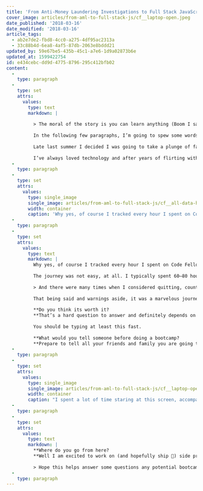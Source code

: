 ```yaml
---
title: 'From Anti-Money Laundering Investigations to Full Stack JavaScript   Development - My journey into the world of web development'
cover_image: articles/from-aml-to-full-stack-js/cf__laptop-open.jpeg
date_published: '2018-03-16'
date_modified: '2018-03-16'
article_tags:
  - ab2e7de2-fbd8-4cc0-a275-4df95ac2313a
  - 33c88b4d-6ea8-4af5-87db-2063e8bddd21
updated_by: 59e67be5-435b-45c1-a7e6-1d9a02873b6e
updated_at: 1599422754
id: e434cebc-dd9d-4775-8796-295c412bfb02
content:
  -
    type: paragraph
  -
    type: set
    attrs:
      values:
        type: text
        markdown: |
          
          > The moral of the story is you can learn anything (Boom I said it, now you can go back to cruising Reddit or watching Netflix 📺).
          
          In the following few paragraphs, I’m going to spew some words about my experience at a local code school, called Code Fellows. I’ve received numerous questions from friends, family, and acquaintances about my transition from Anti-Laundering Investigator to Developer so I decided I would try to answer their questions in blog form. “Because, writing” (#vinicioReference). Perhaps a random stranger will find these thoughts helpful. (Hi random stranger 👋).
          
          Late last summer I decided I was going to take a plunge of faith (in myself, really) and pivot my professional life into web development, an area where I’ve dabbled for years. (More on this [here](https://blog.endpointmedia.co/3-weeks-of-code-fellows-bcf1a7ace4ba), in a blog post I wrote after 3 weeks at Code Fellows).
          
          I’ve always loved technology and after years of flirting with web development by customizing templates and trying to figure out git, I decided it was time to get serious. My previous career was in the financial services world, a realm that did not satisfy my burning desire to create and build things. Web development and design satisfy that craving and I was (and am) stoked to dig deeper into it. So fast forward to now — after 20 weeks of class and after [1,086 hours of learning](https://twitter.com/austriker27/status/968657259806027776) computer programming, I finished the Code Fellows program, received my certificate and have headed out in the real world.
  -
    type: paragraph
  -
    type: set
    attrs:
      values:
        type: single_image
        single_image: articles/from-aml-to-full-stack-js/cf__all-data-hours.png
        width: container
        caption: 'Why yes, of course I tracked every hour I spent on Code Fellows from Day 1 until the end. #InnerEconomist'
  -
    type: paragraph
  -
    type: set
    attrs:
      values:
        type: text
        markdown: |
          Why yes, of course I tracked every hour I spent on Code Fellows from Day 1 until the end. #InnerEconomist
          
          The journey was not easy, at all. I typically spent 60–80 hours a week trying to wrap my brain around computer programming and coding logic. Bootcamps are not for the faint of heart. If you are looking to sign up for a bootcamp because you think it will magically give you a career that you’ve heard is “so hot right now” and makes “the big bucks”, think again. Consider ye warned. It wasn’t just the time that was intense, but also the brain power. My (ultra-awesome, and super supportive) wife sarcastically called herself a widow during my time at Code Fellows, and for good reason. Most of the time my brain was pretty mushy, unable to converse on a deeper level and unable to pull itself out of coding world. The stack learning process at Code Fellows was very much a sink or swim, learn by firehose approach.
          
          > And there were many times when I considered quitting, countless times when I thought “I can’t do this, I have no idea whats going on.” But you have to press on and keep going, and you will survive with growth mindset as your friend.
          
          That being said and warnings aside, it was a marvelous journey. I absolutely love building things online and have so many side projects tracked across my 30+ trello boards I don’t think I’ll ever finish all of them. I remember the early days in the 201 level class struggling to understand a “for” loop. A simple “for” loop! And I remember later in another class struggling to understand the arrow functions of ES6. Looking back at my first few projects ([BusMall](https://austriker27.github.io/bus-mall/) and a very terrible [portfolio](https://austriker27.github.io/about_me/) page) and comparing them to our final project, the progress I made as a developer was remarkable. The final projects we did to capstone each class moved from a text based game ([Ghostown](http://ghostowngame.com/)) to a web app that used several APIs and rendered a wordcloud from Reddit posts ([Trending Words of Reddit)](https://trendingwordsofreddit.herokuapp.com/) to a machine learning full stack application ([intelliSoundAI](http://www.intellisoundai.com)). Its awesome to have the ability to build full stack applications, like [intelliSoundAI](http://www.intellisoundai.com), harnessing the full power (well realistically more like half power) of awesome things like ReactJS, MongoDB, Express, and nodeJS. I just love deploying things onto the internet and own far too many domains (22ish).
          
          **Do you think its worth it?   
          **That’s a hard question to answer and definitely depends on each person’s unique situation. An education via bootcamp is not cheap, and the sticker price on Code Fellows was over $20,000 for the 3 courses I took. That is a significant chunk of money and while I’m currently in the interview stages of full-time employment I cannot vouch for how quickly one will find a job after graduating. I know its not easy to find employment even in a hot market. I was extremely lucky to get laid off from my previous job which left me with a decent severance package that definitely helped a lot with the tuition. From a purely financial standpoint, I am guessing my income might go up by around $20,000 from my previous employment to the average developer salary in this area. Also speaking of this area, I am in Seattle, an extremely hot market for developers (probably the second best market for developers outside of SF), so that bodes well for me. I know there are other options and know you can pretty much learn anything online. So if you don’t want to do a bootcamp I suggest resources like [FreeCodeCamp](https://www.freecodecamp.org/), [Wes Bos’ videos](https://wesbos.com/courses/) and just code every day. Build something and then build something else. Get involved with open source projects (after you have some proficiency). I know there’s a lot of developers who are self-taught and if you are motivated and able to learn well in a solo setting than self-learning might be the way to go. The best way to learn to code is to practice, practice, practice. Yes, from what I hear employers look more favorably on four-year CS degrees but I also hear they are becoming more and more open towards bootcampers. And honestly, its more important that you learn programming logic and how to code rather than mastering the tools and frameworks. Things and tools are constantly changing. While we learned JavaScript and ReactJS at Code Fellows you might get hired for something else (I know a few alumni who got hired for PHP jobs). So build projects, projects, and more projects! (And prioritize building things real people can and will use rather than throwaway projects).
          
          You should be typing at least this fast.
          
          **What would you tell someone before doing a bootcamp?   
          **Prepare to tell all your friends and family you are going to be entering an extremely rigorous educational program and will not have time to contact them or hang out. This is not an online hyperbole as I had to shut out most of the outside world while attending. A bootcamp requires your full attention and giving it anything less than that is detrimental I.
  -
    type: paragraph
  -
    type: set
    attrs:
      values:
        type: single_image
        single_image: articles/from-aml-to-full-stack-js/cf__laptop-open.jpeg
        width: container
        caption: "I spent a lot of time staring at this screen, accompanied by faithful Mr.\_Soylent."
  -
    type: paragraph
  -
    type: set
    attrs:
      values:
        type: text
        markdown: |
          **Where do you go from here?  
          **Well I am excited to work on (and hopefully ship 🚀) side projects I’ve had brewing for months maybe years, spend time with family/friends, and apply my learnings! If you are interested in following along you can find me on the [Twitter](https://twitter.com/austriker27). Also of course I’ll be doing the ever-fun job search thing (if you are also job searching, check out this [kanban trello template](https://ultimatejobsearchkanban.carrd.co/) I made to make things easier) and doing freelance web development for [lindahl studios LLC](https://lindahlstudios.com) (might be time to de-parallax our website and rebuild it!). Of course the web dev world is always changing and I want to keep learning. Things at the top of my list are CSS Grid (probably via [Wes Bos](https://cssgrid.io/)), Flexbox, [TailwindCSS](https://tailwindcss.com/docs/what-is-tailwind/), VueJS and CMS tools like [Statamic](https://statamic.com/) and [Contentful](https://www.contentful.com/).
          
          > Hope this helps answer some questions any potential bootcampers might have. If not, let me know if the questions below or ask me on [twitter](https://twitter.com/austriker27)!
  -
    type: paragraph
---
```

